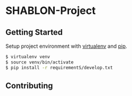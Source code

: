 # SHABLON-Project


## Getting Started

Setup project environment with [virtualenv](https://pypi.org/project/virtualenv/) and [pip](https://pypi.org/project/pip/).

```bash
$ virtualenv venv
$ source venv/bin/activate
$ pip install -r requirementS/develop.txt


```

## Contributing

 